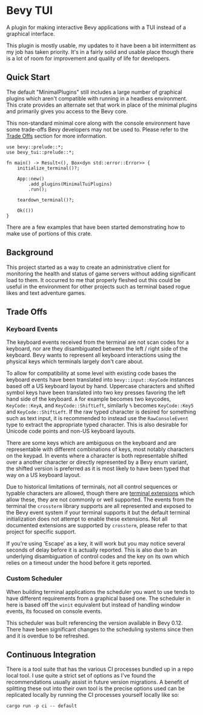 # Bevy TUI

A plugin for making interactive Bevy applications with a TUI instead of a graphical interface.

This plugin is mostly usable, my updates to it have been a bit intermittent as my job has taken priority. It's in a fairly solid and usable place though there is a lot of room for improvement and quality of life for developers.

## Quick Start

The default "MinimalPlugins" still includes a large number of graphical plugins which aren't compatible with running in a headless environment. This crate provides an alternate set that work in place of the minimal plugins and primarily gives you access to the Bevy core.

This non-standard minimal core along with the console environment have some trade-offs Bevy developers may not be used to. Please refer to the [Trade Offs](#trade-offs) section for more information.

```rust,no_run
use bevy::prelude::*;
use bevy_tui::prelude::*;

fn main() -> Result<(), Box<dyn std::error::Error>> {
    initialize_terminal()?;

    App::new()
        .add_plugins(MinimalTuiPlugins)
        .run();

    teardown_terminal()?;

    Ok(())
}
```

There are a few examples that have been started demonstrating how to make use of portions of this crate.

## Background

This project started as a way to create an administrative client for monitoring the health and status of game servers without adding significant load to them. It occurred to me that properly fleshed out this could be useful in the environment for other projects such as terminal based rogue likes and text adventure games.

## Trade Offs

### Keyboard Events

The keyboard events received from the terminal are not scan codes for a keyboard, nor are they disambiguated between the left / right side of the keyboard. Bevy wants to represent all keyboard interactions using the physical keys which terminals largely don't care about.

To allow for compatibility at some level with existing code bases the keyboard events have been translated into `bevy::input::KeyCode` instances based off a US keyboard layout by hand. Uppercase characters and shifted symbol keys have been translated into two key presses favoring the left hand side of the keyboard. `A` for example becomes two keycodes, `KeyCode::KeyA`, and `KeyCode::ShiftLeft`, similarly `%` becomes `KeyCode::Key5` and `KeyCode::ShiftLeft`. If the raw typed character is desired for something such as text input, it is recommended to instead use the `RawConsoleEvent` type to extract the appropriate typed character. This is also desirable for Unicode code points and non-US keyboard layouts.

There are some keys which are ambiguous on the keyboard and are representable with different combinations of keys, most notably characters on the keypad. In events where a character is both representable shifted over a another character or directly represented by a Bevy enum variant, the shifted version is preferred as it is most likely to have been typed that way on a US keyboard layout.

Due to historical limitations of terminals, not all control sequences or typable characters are allowed, though there are [terminal extensions](https://sw.kovidgoyal.net/kitty/protocol-extensions/) which allow these, they are not commonly or well supported. The events from the terminal the `crossterm` library supports are all represented and exposed to the Bevy event system if your terminal supports it but the default terminal initialization does not attempt to enable these extensions. Not all documented extensions are supported by `crossterm`, please refer to that project for specific support.

If you're using 'Escape' as a key, it will work but you may notice several seconds of delay before it is actually reported. This is also due to an underlying disambiguation of control codes and the key on its own which relies on a timeout under the hood before it gets reported.

### Custom Scheduler

When building terminal applications the scheduler you want to use tends to have different requirements from a graphical based one. The scheduler in here is based off the `winit` equivalent but instead of handling window events, its focused on console events.

This scheduler was built referencing the version available in Bevy 0.12. There have been significant changes to the scheduling systems since then and it is overdue to be refreshed.

## Continuous Integration

There is a tool suite that has the various CI processes bundled up in a repo local tool. I use quite a strict set of options as I've found the recommendations usually assist in future version migrations. A benefit of splitting these out into their own tool is the precise options used can be replicated locally by running the CI processes yourself locally like so:

```console
cargo run -p ci -- default
```
